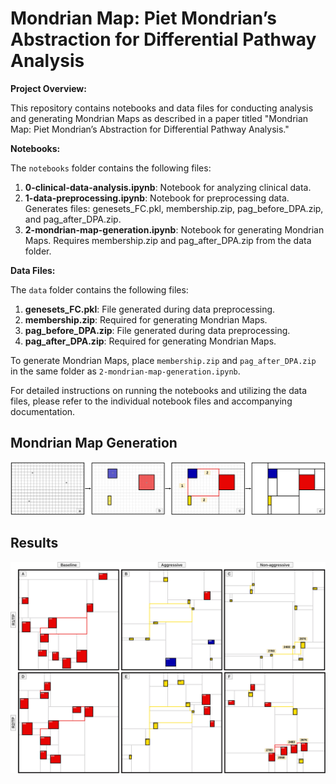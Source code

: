 # Mondrian Map: Piet Mondrian’s Abstraction for Differential Pathway Analysis

**Project Overview:**

This repository contains notebooks and data files for conducting analysis and generating Mondrian Maps as described in a paper titled "Mondrian Map: Piet Mondrian’s Abstraction for Differential Pathway Analysis."

**Notebooks:**

The `notebooks` folder contains the following files:

1. **0-clinical-data-analysis.ipynb**: Notebook for analyzing clinical data.
2. **1-data-preprocessing.ipynb**: Notebook for preprocessing data. Generates files: genesets_FC.pkl, membership.zip, pag_before_DPA.zip, and pag_after_DPA.zip.
3. **2-mondrian-map-generation.ipynb**: Notebook for generating Mondrian Maps. Requires membership.zip and pag_after_DPA.zip from the data folder.

**Data Files:**

The `data` folder contains the following files:

1. **genesets_FC.pkl**: File generated during data preprocessing.
2. **membership.zip**: Required for generating Mondrian Maps.
3. **pag_before_DPA.zip**: File generated during data preprocessing.
4. **pag_after_DPA.zip**: Required for generating Mondrian Maps.

To generate Mondrian Maps, place `membership.zip` and `pag_after_DPA.zip` in the same folder as `2-mondrian-map-generation.ipynb`.

For detailed instructions on running the notebooks and utilizing the data files, please refer to the individual notebook files and accompanying documentation.









## Mondrian Map Generation
![Methodology](plots/method.png)

## Results
![Results](plots/results4x.png)
